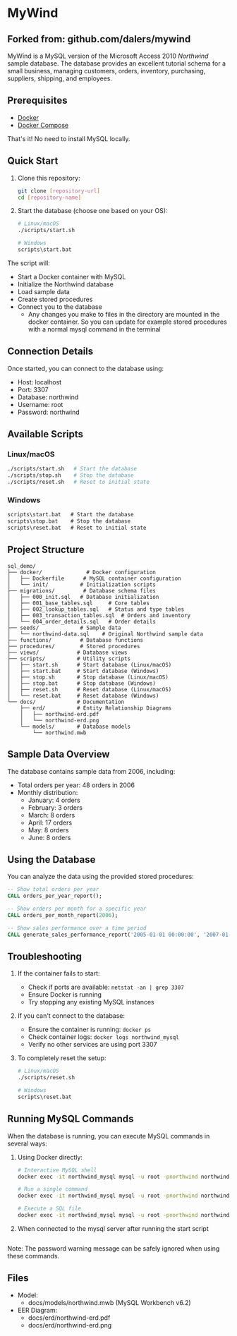 # MyWind
Forked from: github.com/dalers/mywind
---

MyWind is a MySQL version of the Microsoft Access 2010 *Northwind* sample database. The database provides an excellent tutorial schema for a small business, managing customers, orders, inventory, purchasing, suppliers, shipping, and employees.

## Prerequisites

- [Docker](https://docs.docker.com/get-docker/)
- [Docker Compose](https://docs.docker.com/compose/install/)

That's it! No need to install MySQL locally.

## Quick Start

1. Clone this repository:
   ```bash
   git clone [repository-url]
   cd [repository-name]
   ```

2. Start the database (choose one based on your OS):
   ```bash
   # Linux/macOS
   ./scripts/start.sh

   # Windows
   scripts\start.bat
   ```

The script will:
- Start a Docker container with MySQL
- Initialize the Northwind database
- Load sample data
- Create stored procedures
- Connect you to the database
  - Any changes you make to files in the directory are mounted in the docker container. So you can update for example stored procedures with a normal mysql command in the terminal

## Connection Details

Once started, you can connect to the database using:
- Host: localhost
- Port: 3307
- Database: northwind
- Username: root
- Password: northwind

## Available Scripts

### Linux/macOS
```bash
./scripts/start.sh   # Start the database
./scripts/stop.sh    # Stop the database
./scripts/reset.sh   # Reset to initial state
```

### Windows
```cmd
scripts\start.bat   # Start the database
scripts\stop.bat    # Stop the database
scripts\reset.bat   # Reset to initial state
```

## Project Structure

```
sql_demo/
├── docker/              # Docker configuration
│   ├── Dockerfile      # MySQL container configuration
│   └── init/          # Initialization scripts
├── migrations/         # Database schema files
│   ├── 000_init.sql   # Database initialization
│   ├── 001_base_tables.sql     # Core tables
│   ├── 002_lookup_tables.sql   # Status and type tables
│   ├── 003_transaction_tables.sql  # Orders and inventory
│   └── 004_order_details.sql   # Order details
├── seeds/             # Sample data
│   └── northwind-data.sql    # Original Northwind sample data
├── functions/         # Database functions
├── procedures/        # Stored procedures
├── views/            # Database views
├── scripts/          # Utility scripts
│   ├── start.sh      # Start database (Linux/macOS)
│   ├── start.bat     # Start database (Windows)
│   ├── stop.sh       # Stop database (Linux/macOS)
│   ├── stop.bat      # Stop database (Windows)
│   ├── reset.sh      # Reset database (Linux/macOS)
│   └── reset.bat     # Reset database (Windows)
└── docs/             # Documentation
    ├── erd/          # Entity Relationship Diagrams
    │   ├── northwind-erd.pdf
    │   └── northwind-erd.png
    └── models/       # Database models
        └── northwind.mwb
```

## Sample Data Overview

The database contains sample data from 2006, including:
- Total orders per year: 48 orders in 2006
- Monthly distribution:
  - January: 4 orders
  - February: 3 orders
  - March: 8 orders
  - April: 17 orders
  - May: 8 orders
  - June: 8 orders

## Using the Database

You can analyze the data using the provided stored procedures:

```sql
-- Show total orders per year
CALL orders_per_year_report();

-- Show orders per month for a specific year
CALL orders_per_month_report(2006);

-- Show sales performance over a time period
CALL generate_sales_performance_report('2005-01-01 00:00:00', '2007-01-31 23:59:59', 'DETAILED');
```

## Troubleshooting

1. If the container fails to start:
   - Check if ports are available: `netstat -an | grep 3307`
   - Ensure Docker is running
   - Try stopping any existing MySQL instances

2. If you can't connect to the database:
   - Ensure the container is running: `docker ps`
   - Check container logs: `docker logs northwind_mysql`
   - Verify no other services are using port 3307

3. To completely reset the setup:
   ```bash
   # Linux/macOS
   ./scripts/reset.sh

   # Windows
   scripts\reset.bat
   ```

## Running MySQL Commands

When the database is running, you can execute MySQL commands in several ways:

1. Using Docker directly:
   ```bash
   # Interactive MySQL shell
   docker exec -it northwind_mysql mysql -u root -pnorthwind northwind

   # Run a single command
   docker exec -it northwind_mysql mysql -u root -pnorthwind northwind -e "SELECT * FROM customers"

   # Execute a SQL file
   docker exec -it northwind_mysql mysql -u root -pnorthwind northwind < your-query.sql
   ```

2. When connected to the mysql server after running the start script
   ```

Note: The password warning message can be safely ignored when using these commands.

## Files

* Model:
    * docs/models/northwind.mwb (MySQL Workbench v6.2)
* EER Diagram:
    * docs/erd/northwind-erd.pdf
    * docs/erd/northwind-erd.png
